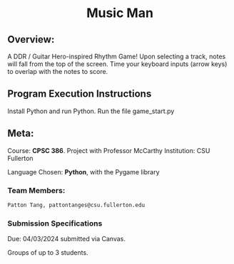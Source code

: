 <div align="center">

# Music Man

</div>

## Overview:
A DDR / Guitar Hero-inspired Rhythm Game! Upon selecting a track, notes will fall from the top of the screen. Time your keyboard inputs (arrow keys) to overlap with the notes to score.

## Program Execution Instructions
Install Python and run Python. Run the file game_start.py

## Meta:
Course: **CPSC 386**. Project with Professor McCarthy
Institution: CSU Fullerton

Language Chosen: **Python**, with the Pygame library
### Team Members:
```sh
Patton Tang, pattontanges@csu.fullerton.edu
```

### Submission Specifications
Due: 04/03/2024 submitted via Canvas.

Groups of up to 3 students.

